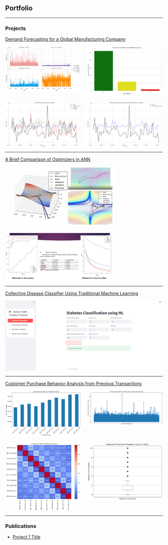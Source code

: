 ## Portfolio

---

### Projects 

[Demand Forecasting for a Global Manufacturing Company](https://github.com/Shahidul2/Demand-Forecast)

<div style="display: grid; grid-template-columns: repeat(2, 1fr); gap: 20px;">
    <img src="images/demand01.png?raw=true" style="width: 350px; height: auto;"/>
    <img src="images/demand02.png?raw=true" style="width: 350px; height: auto;"/>
    <img src="images/demand03.png?raw=true" style="width: 350px; height: auto;"/>
    <img src="images/demand04.png?raw=true" style="width: 350px; height: auto;"/>
</div>

---
[A Brief Comparison of Optimizers in ANN](/pdf/annpresentation.pdf)

<div style="display: grid; grid-template-columns: 1fr; gap: 20px;">
    <img src="images/ann01.jpg?raw=true" style="width: 350px; height: auto;"/>
    <img src="images/ann02.png?raw=true" style="width: 350px; height: auto;"/>
</div>

---
[Collective Disease Classifier Using Traditional Machine Learning](https://github.com/Shahidul2/Various-Disease-Predictor)

<img src="images/disease.png?raw=true" style="width: 500px; height: auto;">

---

[Customer Purchase Behavior Analysis from Previous Transactions](https://github.com/Shahidul2/Datathon-Customer-Behavior)

<div style="display: grid; grid-template-columns: repeat(2, 1fr); gap: 20px;">
    <img src="images/customer1.png?raw=true" style="width: 350px; height: auto;"/>
    <img src="images/customer2.png?raw=true" style="width: 350px; height: auto;"/>
    <img src="images/customer3.png?raw=true" style="width: 350px; height: auto;"/>
    <img src="images/customer4.png?raw=true" style="width: 350px; height: auto;"/>
</div>

---


### Publications

- [Project 1 Title](http://example.com/)





